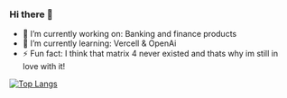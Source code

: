 ### Hi there 👋
- 🔭 I’m currently working on: Banking and finance products
- 🌱 I’m currently learning: Vercell & OpenAi 
- ⚡ Fun fact: I think that matrix 4 never existed and thats why im still in love with it!

[![Top Langs](https://github-readme-stats.vercel.app/api/top-langs/?username=edgarivanespinoza&layout=compact&theme=apprentice)](https://github.com/anuraghazra/github-readme-stats)
